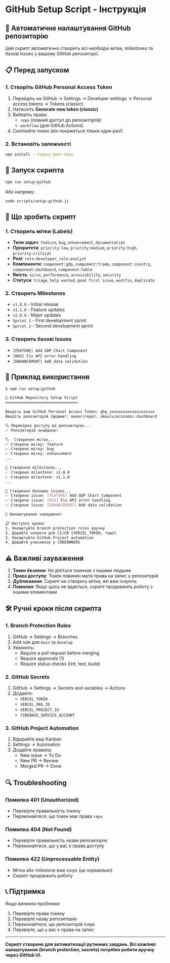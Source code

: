 # GitHub Setup Script - Інструкція

## 🚀 Автоматичне налаштування GitHub репозиторію

Цей скрипт автоматично створить всі необхідні мітки, milestones та базові issues у вашому GitHub репозиторії.

## 📋 Перед запуском

### 1. Створіть GitHub Personal Access Token

1. Перейдіть на GitHub → Settings → Developer settings → Personal access tokens → Tokens (classic)
2. Натисніть **Generate new token (classic)**
3. Виберіть права:
   - `repo` (повний доступ до репозиторіїв)
   - `workflow` (для GitHub Actions)
4. Скопіюйте токен (він покажеться тільки один раз!)

### 2. Встановіть залежності

```bash
npm install --legacy-peer-deps
```

## 🎯 Запуск скрипта

```bash
npm run setup:github
```

Або напряму:

```bash
node scripts/setup-github.js
```

## 📝 Що зробить скрипт

### 1. Створить мітки (Labels)
- **Типи задач**: `feature`, `bug`, `enhancement`, `documentation`
- **Пріоритети**: `priority:low`, `priority:medium`, `priority:high`, `priority:critical`
- **Ролі**: `role:developer`, `role:analyst`
- **Компоненти**: `component:gdp`, `component:trade`, `component:country`, `component:dashboard`, `component:table`
- **Якість**: `ui/ux`, `performance`, `accessibility`, `security`
- **Статуси**: `triage`, `help wanted`, `good first issue`, `wontfix`, `duplicate`

### 2. Створить Milestones
- `v1.0.0` - Initial release
- `v1.1.0` - Feature updates
- `v2.0.0` - Major updates
- `Sprint 1` - First development sprint
- `Sprint 2` - Second development sprint

### 3. Створить базові Issues
- `[FEATURE] Add GDP Chart Component`
- `[BUG] Fix API error handling`
- `[ENHANCEMENT] Add data validation`

## 🔧 Приклад використання

```bash
$ npm run setup:github

🚀 GitHub Repository Setup Script
================================

Введіть ваш GitHub Personal Access Token: ghp_xxxxxxxxxxxxxxxxxxxx
Введіть репозиторій (формат: owner/repo): akoulu/economic-dashboard

🔍 Перевірка доступу до репозиторію...
✅ Репозиторій знайдено!

🏷️  Створення міток...
✅ Створено мітку: feature
✅ Створено мітку: bug
✅ Створено мітку: enhancement
...

🎯 Створення milestones...
✅ Створено milestone: v1.0.0
✅ Створено milestone: v1.1.0
...

📝 Створення базових issues...
✅ Створено issue: [FEATURE] Add GDP Chart Component
✅ Створено issue: [BUG] Fix API error handling
✅ Створено issue: [ENHANCEMENT] Add data validation

🎉 Налаштування завершено!

📋 Наступні кроки:
1. Налаштуйте branch protection rules вручну
2. Додайте секрети для CI/CD (VERCEL_TOKEN, тощо)
3. Налаштуйте GitHub Project automation
4. Додайте учасників у CODEOWNERS
```

## ⚠️ Важливі зауваження

1. **Токен безпеки**: Не діліться токеном з іншими людьми
2. **Права доступу**: Токен повинен мати права на запис у репозиторій
3. **Дублювання**: Скрипт не створить мітки, які вже існують
4. **Помилки**: Якщо щось не вдається, скрипт продовжить роботу з іншими елементами

## 🛠️ Ручні кроки після скрипта

### 1. Branch Protection Rules
1. GitHub → Settings → Branches
2. Add rule для `main` та `develop`
3. Увімкніть:
   - Require a pull request before merging
   - Require approvals (1)
   - Require status checks (lint, test, build)

### 2. GitHub Secrets
1. GitHub → Settings → Secrets and variables → Actions
2. Додайте:
   - `VERCEL_TOKEN`
   - `VERCEL_ORG_ID`
   - `VERCEL_PROJECT_ID`
   - `FIREBASE_SERVICE_ACCOUNT`

### 3. GitHub Project Automation
1. Відкрийте ваш Kanban
2. Settings → Automation
3. Додайте правила:
   - New issue → To Do
   - New PR → Review
   - Merged PR → Done

## 🔍 Troubleshooting

### Помилка 401 (Unauthorized)
- Перевірте правильність токену
- Переконайтеся, що токен має права `repo`

### Помилка 404 (Not Found)
- Перевірте правильність назви репозиторію
- Переконайтеся, що у вас є права доступу

### Помилка 422 (Unprocessable Entity)
- Мітка або milestone вже існує (це нормально)
- Скрипт продовжить роботу

## 📞 Підтримка

Якщо виникли проблеми:
1. Перевірте права токену
2. Перевірте назву репозиторію
3. Переконайтеся, що репозиторій існує
4. Перевірте, що у вас є права на запис

---

**Скрипт створено для автоматизації рутинних завдань. Всі важливі налаштування (branch protection, secrets) потрібно робити вручну через GitHub UI.** 